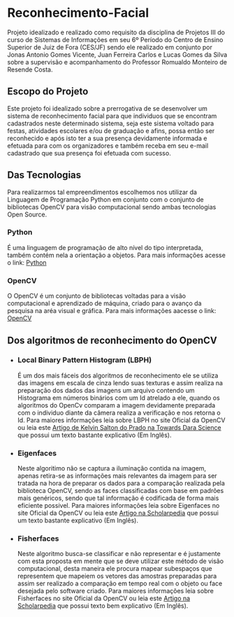 # Reconhecimento-Facial
  Projeto idealizado e realizado como requisito da disciplina de Projetos III do curso de Sistemas de Informações em seu 6º Período do Centro de Ensino Superior de Juiz de Fora (CES/JF) sendo ele realizado em conjunto por Jonas Antonio Gomes Vicente, Juan Ferreira Carlos e Lucas Gomes da Silva sobre a supervisão e acompanhamento do Professor Romualdo Monteiro de Resende Costa.

## Escopo do Projeto
  Este projeto foi idealizado sobre a prerrogativa de se desenvolver um sistema de reconhecimento facial para que individuos que se encontram cadastrados neste determinado sistema, seja este sistema voltado para festas, atividades escolares e/ou de graduação e afins, possa então ser reconhecido e após isto ter a sua presença devidamente informada e efetuada para com os organizadores e também receba em seu e-mail cadastrado que sua presença foi efetuada com sucesso.

## Das Tecnologias
  Para realizarmos tal empreendimentos escolhemos nos utilizar da Linguagem de Programação Python em conjunto com o conjunto de bibliotecas OpenCV para visão computacional sendo ambas tecnologias Open Source.
  
### Python
   É uma linguagem de programação de alto nível do tipo interpretada, também contém nela a orientação a objetos. Para mais       informações acesse o link: 
  <a href="https://www.python.org/" title="Clique e acesse agora!">Python</a>
    
### OpenCV
   O OpenCV é um conjunto de bibliotecas voltadas para a visão computacional e aprendizado de máquina, criado para o avanço da pesquisa na aréa visual e gráfica. Para mais informações aacesse o link:
   <a href="https://opencv.org/" title="Clique e acesse agora!">OpenCV</a>
    
## Dos algoritmos de reconhecimento do OpenCV
* ### Local Binary Pattern Histogram (LBPH) 
   É um dos mais fáceis dos algoritmos de reconhecimento ele se utiliza das imagens em escala de cinza lendo suas texturas e assim realiza na preparação dos dados das imagens um arquivo contendo um Histograma em números binários com um Id atrelado a ele, quando os algoritmos do OpenCv comparam a imagem devidamente preparada com o individuo diante da câmera realiza a verificação e nos retorna o Id. Para maiores informações leia sobre LBPH no site Oficial da OpenCV ou  leia este <a href="https://towardsdatascience.com/face-recognition-how-lbph-works-90ec258c3d6b" title="Clique e acesse agora!">Artigo de Kelvin Salton do Prado na Towards Dara Science</a> que possui um texto bastante explicativo (Em Inglês).
   
* ### Eigenfaces
   Neste algoritimo não se captura a iluminação contida na imagem, apenas retira-se as informações mais relevantes da imagem para ser tratada na hora de preparar os dados para a comparação realizada pela biblioteca OpenCV, sendo as faces classificadas com base em padrões mais genéricos, sendo que tal informação é codificada de forma mais eficiente possivel. Para maiores informações leia sobre Eigenfaces no site Oficial da OpenCV ou  leia este <a href="http://www.scholarpedia.org/article/Eigenfaces" title="Clique e acesse agora!">Artigo na Scholarpedia</a> que possui um texto bastante explicativo (Em Inglês).

* ### Fisherfaces
  Neste algoritmo busca-se classificar e não representar e é justamente com esta proposta em mente que se deve utilizar este método de visão computacional, desta maneira ele procura mapear subespaços que representem que mapeiem os vetores das amostras preparadas para assim ser realizado a comparação em tempo real com o objeto ou face desejada pelo software criado. Para maiores informações leia sobre Fisherfaces no site Oficial da OpenCV ou leia este <a href="http://www.scholarpedia.org/article/Fisherfaces" title="Clique e acesse agora!">Artigo na Scholarpedia</a> que possui texto bem explicativo (Em Inglês).
 
